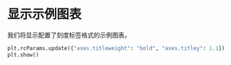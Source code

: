 # 显示示例图表

我们将显示配置了刻度标签格式的示例图表。

```python
plt.rcParams.update({"axes.titleweight": "bold", "axes.titley": 1.1})
plt.show()
```
